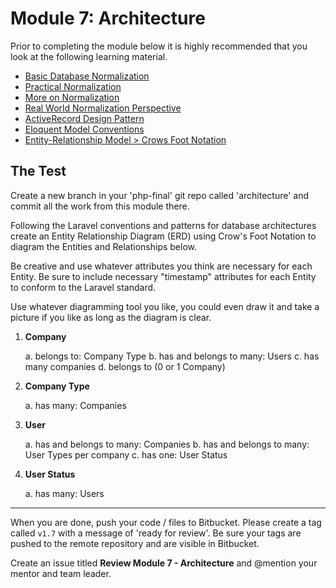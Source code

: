 # Module 7: Architecture

Prior to completing the module below it is highly recommended that you look at the following learning material.  

* [Basic Database Normalization](http://databases.about.com/od/specificproducts/a/normalization.htm)
* [Practical Normalization](http://support.microsoft.com/kb/283878)
* [More on Normalization](http://en.wikipedia.org/wiki/Database_normalization)
* [Real World Normalization Perspective](http://www.codinghorror.com/blog/2008/07/maybe-normalizing-isnt-normal.html)
* [ActiveRecord Design Pattern](https://en.wikipedia.org/wiki/Active_record_pattern)
* [Eloquent Model Conventions](http://laravel.com/docs/master/eloquent#defining-models)
* [Entity-Relationship Model > Crows Foot Notation](https://en.wikipedia.org/wiki/Entity–relationship_model#Crow.27s_Foot_Notation)


## The Test


Create a new branch in your 'php-final' git repo called 'architecture' and commit all the work from this module there. 

Following the Laravel conventions and patterns for database architectures create an Entity Relationship Diagram (ERD) using Crow's Foot Notation to diagram the Entities and Relationships below.  

Be creative and use whatever attributes you think are necessary for each Entity.  Be sure to include necessary "timestamp" attributes for each Entity to conform to the Laravel standard.  

Use whatever diagramming tool you like, you could even draw it and take a picture if you like as long as the diagram is clear.

	
1.  **Company**

	a. belongs to: Company Type
	b. has and belongs to many: Users
	c. has many companies
	d. belongs to (0 or 1 Company)
	
2.  **Company Type**

	a. has many: Companies
	
3.  **User**

	a. has and belongs to many: Companies
	b. has and belongs to many: User Types per company
	c. has one: User Status
	
4.  **User Status**

	a. has many: Users

	 



----------

When you are done, push your code / files to Bitbucket.  Please create a tag called `v1.7` with a message of 'ready for review'.  Be sure your tags are pushed to the remote repository and are visible in Bitbucket.

Create an issue titled **Review Module 7 - Architecture** and @mention your mentor and team leader.

